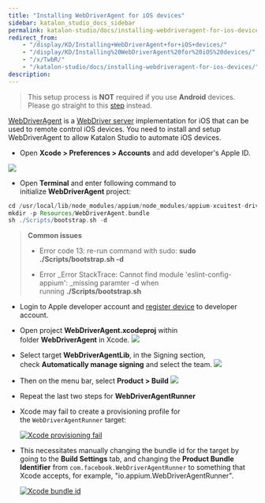 ```yaml
---
title: "Installing WebDriverAgent for iOS devices"
sidebar: katalon_studio_docs_sidebar
permalink: katalon-studio/docs/installing-webdriveragent-for-ios-devices.html
redirect_from:
    - "/display/KD/Installing+WebDriverAgent+for+iOS+devices/"
    - "/display/KD/Installing%20WebDriverAgent%20for%20iOS%20devices/"
    - "/x/TwbR/"
    - "/katalon-studio/docs/installing-webdriveragent-for-ios-devices/"
description:
---
```


> This setup process is **NOT** required if you use **Android** devices. Please go straight to this [step](/pages/viewpage.action?pageId=13698548#MobileonmacOS(new)-Android) instead.

[WebDriverAgent](https://github.com/facebook/WebDriverAgent) is a [WebDriver server](https://w3c.github.io/webdriver/webdriver-spec.html) implementation for iOS that can be used to remote control iOS devices. You need to install and setup WebDriverAgent to allow Katalon Studio to automate iOS devices.

* Open **Xcode > Preferences > Accounts** and add developer's Apple ID.

![](https://github.com/katalon-studio/docs-images/raw/master/katalon-studio/docs/installing-webdriveragent-for-ios-devices/image2016-12-21-153A513A4.png)

* Open **Terminal** and enter following command to initialize **WebDriverAgent** project:

```groovy
cd /usr/local/lib/node_modules/appium/node_modules/appium-xcuitest-driver/WebDriverAgent
mkdir -p Resources/WebDriverAgent.bundle
sh ./Scripts/bootstrap.sh -d
```

> **Common issues**
>
> * Error code 13: re-run command with sudo: **sudo ./Scripts/bootstrap.sh -d**
>
> * Error _Error StackTrace: Cannot find module 'eslint-config-appium': _missing paramter -d when running **./Scripts/bootstrap.sh**

* Login to Apple developer account and [register device](https://www.wikihow.com/Add-a-New-Device-to-Your-Apple-Developer-Portal) to developer account.

* Open project **WebDriverAgent.xcodeproj** within folder **WebDriverAgent** in Xcode.
    ![](https://github.com/katalon-studio/docs-images/raw/master/katalon-studio/docs/installing-webdriveragent-for-ios-devices/image2016-12-21-153A513A29.png)

* Select target **WebDriverAgentLib**, in the Signing section, check **Automatically manage signing** and select the team.
    ![](https://github.com/katalon-studio/docs-images/raw/master/katalon-studio/docs/installing-webdriveragent-for-ios-devices/image2016-12-21-153A513A56.png)

* Then on the menu bar, select **Product > Build**
    **![](https://github.com/katalon-studio/docs-images/raw/master/katalon-studio/docs/installing-webdriveragent-for-ios-devices/image2016-12-21-153A523A23.png)**

* Repeat the last two steps for **WebDriverAgentRunner**

* Xcode may fail to create a provisioning profile for the `WebDriverAgentRunner` target:

    [![Xcode provisioning fail](https://github.com/katalon-studio/docs-images/raw/master/katalon-studio/docs/installing-webdriveragent-for-ios-devices/xcode-facebook-fail.png)](https://github.com/appium/appium/blob/master/docs/en/drivers/ios-xcuitest-img/xcode-facebook-fail.png)

* This necessitates manually changing the bundle id for the target by going to the **Build Settings** tab, and changing the **Product Bundle Identifier** from `com.facebook.WebDriverAgentRunner` to something that Xcode accepts, for example, "io.appium.WebDriverAgentRunner".

    [![Xcode bundle id](https://github.com/katalon-studio/docs-images/raw/master/katalon-studio/docs/installing-webdriveragent-for-ios-devices/xcode-bundle-id.png)](https://github.com/appium/appium/blob/master/docs/en/drivers/ios-xcuitest-img/xcode-bundle-id.png)
